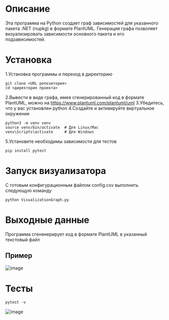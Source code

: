 # Описание
Эта программа на Python создает граф зависимостей для указанного пакета .NET (nupkg) в формате PlantUML. Генерация графа позволяет визуализировать зависимости основного пакета и его подзависимостей.
# Установка
1.Установка программы и переход в директорию
```
git clone <URL репозитория>
cd <директория проекта>
```
2.Вывести в виде графа, имея сгенерированный код в формате PlantUML, можно на https://www.plantuml.com/plantuml/uml
3.Убедитесь, что у вас установлен python
4.Создайте и активируйте виртуальное окружение
```
python3 -m venv venv
source venv/bin/activate  # Для Linux/Mac
venv\Scripts\activate     # Для Windows
```
5.Установите необходимы зависимости для тестов
```
pip install pytest
```
# Запуск визуализатора
С готовым конфигурационным файлом config.csv выполнить следующую команду
```
python VisualizationGraph.py
```
# Выходные данные
Программа сгененерирует код в формате PlantUML в указанный текстовый файл
## Пример
![image](https://github.com/user-attachments/assets/9c9a85c4-9a8f-40d0-94f2-69b344197b23)
# Тесты
```
pytest -v
```
![image](https://github.com/user-attachments/assets/31cd90e4-5523-432d-b222-e2bf90bfebda)
